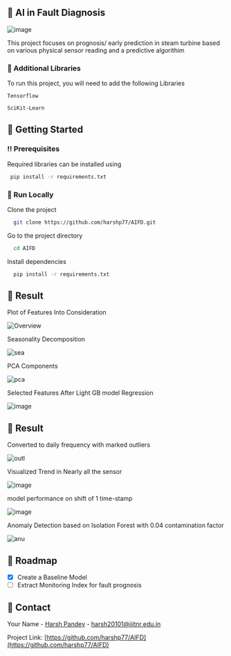 <!-- About the Project -->
## :star2: AI in Fault Diagnosis

![image](https://user-images.githubusercontent.com/76607486/194298825-596592c0-3ff3-40e7-98ed-18f20a81366c.png)

This project focuses on prognosis/ early prediction in steam turbine based on various physical sensor reading and a predictive algorithim

<!-- Env Variables -->
### :key: Additional Libraries

To run this project, you will need to add the following Libraries

`Tensorflow`

`SciKit-Learn`

<!-- Getting Started -->
## 	:toolbox: Getting Started

<!-- Prerequisites -->
### :bangbang: Prerequisites

Required libraries can be installed using

```bash
 pip install -r requirements.txt
```


<!-- Run Locally -->
### :running: Run Locally

Clone the project

```bash
  git clone https://github.com/harshp77/AIFD.git
```

Go to the project directory

```bash
  cd AIFD
```

Install dependencies

```bash
  pip install -r requirements.txt
```

<!-- Feature Visualization -->
## :eyes: Result

Plot of Features Into Consideration

![Overview](https://user-images.githubusercontent.com/76607486/199088463-f15170d4-2878-4b21-89c3-dbaf68035e5e.png)

Seasonality Decomposition 

![sea](https://user-images.githubusercontent.com/76607486/199089417-c4488e6d-78da-4d3c-af7d-2bb07d56b2c2.png)

PCA Components 

![pca](https://user-images.githubusercontent.com/76607486/199089798-84feac7c-2a38-4733-b539-db5d092eca5f.png)

Selected Features After Light GB model Regression

![image](https://user-images.githubusercontent.com/76607486/197850009-26c30fad-1a2b-4e41-b7a2-e3d32a7ac7e2.png )

<!-- Result -->
## :eyes: Result

Converted to daily frequency with marked outliers

![outl](https://user-images.githubusercontent.com/76607486/199090528-619ef7c4-7803-4b35-b68f-53c38c6cdb40.png)

Visualized Trend in Nearly all the sensor

![image](https://user-images.githubusercontent.com/76607486/197852095-1bdf884e-9fc0-4eb3-9c5f-eaf54c4012c6.png)

model performance on shift of 1 time-stamp

![image](https://user-images.githubusercontent.com/76607486/197852992-43c9d74a-a05d-4e34-b50b-d20a307a7bb7.png)

Anomaly Detection based on Isolation Forest with 0.04 contamination factor

![anu](https://user-images.githubusercontent.com/76607486/199090093-ff5c05bd-efc1-4201-8b21-5f589a9ebcf6.png)

<!-- Roadmap -->
## :compass: Roadmap

* [x] Create a Baseline Model
* [ ] Extract Monitoring Index for fault prognosis

<!-- Contact -->
## :handshake: Contact

Your Name - [Harsh Pandey]() - harsh20101@iiitnr.edu.in

Project Link: [https://github.com/harshp77/AIFD](https://github.com/harshp77/AIFD)




